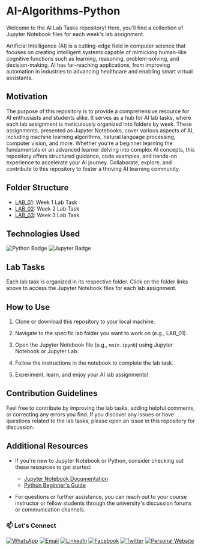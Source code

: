 # AI-Algorithms-Python

Welcome to the AI Lab Tasks repository! Here, you'll find a collection of Jupyter Notebook files for each week's lab assignment.

Artificial Intelligence (AI) is a cutting-edge field in computer science that focuses on creating intelligent systems capable of mimicking human-like cognitive functions such as learning, reasoning, problem-solving, and decision-making. AI has far-reaching applications, from improving automation in industries to advancing healthcare and enabling smart virtual assistants.

## Motivation

The purpose of this repository is to provide a comprehensive resource for AI enthusiasts and students alike. It serves as a hub for AI lab tasks, where each lab assignment is meticulously organized into folders by week. These assignments, presented as Jupyter Notebooks, cover various aspects of AI, including machine learning algorithms, natural language processing, computer vision, and more. Whether you're a beginner learning the fundamentals or an advanced learner delving into complex AI concepts, this repository offers structured guidance, code examples, and hands-on experience to accelerate your AI journey. Collaborate, explore, and contribute to this repository to foster a thriving AI learning community.

## Folder Structure

- [LAB_01](./LAB_01): Week 1 Lab Task
- [LAB_02](./LAB_02): Week 2 Lab Task
- [LAB_03](./LAB_03): Week 3 Lab Task

## Technologies Used

<p align="left">
  <img src="https://img.shields.io/badge/-Python-3776AB?style=for-the-badge&logo=python&logoColor=white" alt="Python Badge">
  <img src="https://img.shields.io/badge/-Jupyter-F37626?style=for-the-badge&logo=jupyter&logoColor=white" alt="Jupyter Badge">
</p>


## Lab Tasks

Each lab task is organized in its respective folder. Click on the folder links above to access the Jupyter Notebook files for each lab assignment.

## How to Use

1. Clone or download this repository to your local machine.

2. Navigate to the specific lab folder you want to work on (e.g., LAB_01).

3. Open the Jupyter Notebook file (e.g., `main.ipynb`) using Jupyter Notebook or Jupyter Lab.

4. Follow the instructions in the notebook to complete the lab task.

5. Experiment, learn, and enjoy your AI lab assignments!

## Contribution Guidelines

Feel free to contribute by improving the lab tasks, adding helpful comments, or correcting any errors you find. If you discover any issues or have questions related to the lab tasks, please open an issue in this repository for discussion.

## Additional Resources

- If you're new to Jupyter Notebook or Python, consider checking out these resources to get started:
  - [Jupyter Notebook Documentation](https://jupyter.org/documentation)
  - [Python Beginner's Guide](https://www.python.org/about/gettingstarted/)

- For questions or further assistance, you can reach out to your course instructor or fellow students through the university's discussion forums or communication channels.

### 📫 Let's Connect

[![WhatsApp](https://img.shields.io/badge/WhatsApp-25D366?style=for-the-badge&logo=whatsapp&logoColor=white)](https://wa.me/923074315952)
[![Email](https://img.shields.io/badge/Email-D14836?style=for-the-badge&logo=gmail&logoColor=white)](mailto:asadali27232@gmail.com)
[![LinkedIn](https://img.shields.io/badge/LinkedIn-0077B5?style=for-the-badge&logo=linkedin&logoColor=white)](https://www.linkedin.com/in/asadali27232/)
[![Facebook](https://img.shields.io/badge/Facebook-1877F2?style=for-the-badge&logo=facebook&logoColor=white)](https://www.facebook.com/asadalighaffar)
[![Twitter](https://img.shields.io/badge/Twitter-1DA1F2?style=for-the-badge&logo=twitter&logoColor=white)](https://twitter.com/asadali27232)
[![Personal Website](https://img.shields.io/badge/Personal%20Website-24292e?style=for-the-badge&logo=react&logoColor=white&color=purplr)](https://asadali27232.github.io/asadali27232)

